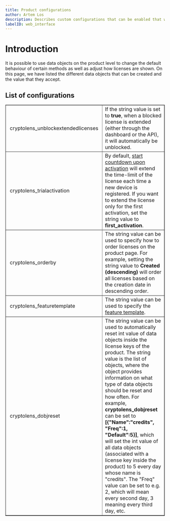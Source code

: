 ```yaml
---
title: Product configurations
author: Artem Los
description: Describes custom configurations that can be enabled that will alter behaviour of certain operations.
labelID: web_interface
---
```


# Introduction
It is possible to use data objects on the product level to change the default behaviour of certain methods as well as adjust how licenses are shown. On this page, we have listed the different data objects that can be created and the value that they accept.

## List of configurations

<table border="true">
<tr><td>&nbsp;cryptolens_unblockextendedlicenses&nbsp;</td><td>If the string value is set to <strong>true</strong>, when a blocked license is extended (either through the dashboard or the API), it will automatically be unblocked.</td></tr>
<tr><td>&nbsp;cryptolens_trialactivation&nbsp;</td><td>By default, <a href="/web-interface/trial-activation">start countdown upon activation</a> will extend the time-limit of the license each time a new device is registered. If you want to extend the license only for the first activation, set the string value to <strong>first_activation</strong>.</td></tr>
<tr><td>&nbsp;cryptolens_orderby&nbsp;</td><td>The string value can be used to specify how to order licenses on the product page. For example, setting the string value to <strong>Created (descending)</strong> will order all licenses based on the creation date in descending order.</td></tr>
<tr><td>&nbsp;cryptolens_featuretemplate&nbsp;</td><td>The string value can be used to specify the <a href="/web-interface/feature-templates">feature template</a>.</td></tr>
<tr><td>&nbsp;cryptolens_dobjreset&nbsp;</td><td>The string value can be used to automatically reset int value of data objects inside the license keys of the product. The string value is the list of objects, where the object provides information on what type of data objects should be reset and how often.
For example, <strong>cryptolens_dobjreset</strong> can be set to <strong>[{"Name":"credits", "Freq":1, "Default":5}]</strong>, which will set the int value of all data objects (associated with a license key inside the product) to 5 every day whose name is "credits". The "Freq" value can be set to e.g. 2, which will mean every second day, 3 meaning every third day, etc.

</td></tr>
</table>

